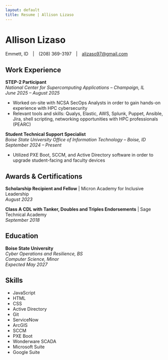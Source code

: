 ```yaml
---
layout: default
title: Resume | Allison Lizaso
---
```


<h1>Allison Lizaso</h1>

<div class="contact-line">
  Emmett, ID | (208) 369-3197 | <a href="mailto:alizaso97@gmail.com">alizaso97@gmail.com</a>
</div>

## Work Experience

**STEP-2 Participant**  
*National Center for Supercomputing Applications – Champaign, IL*  
*June 2025 – August 2025*

- Worked on-site with NCSA SecOps Analysts in order to gain hands-on experience with HPC cybersecurity
- Relevant tools and skills: Qualys, Elastic, AWS, Splunk, Puppet, Ansible, Jira, shell scripting, networking opportunities with HPC professionals (PEARC)

**Student Technical Support Specialist**  
*Boise State University Office of Information Technology – Boise, ID*  
*September 2024 – Present*

- Utilized PXE Boot, SCCM, and Active Directory software in order to upgrade student-facing and faculty devices

<!-- Continue your sections in markdown style -->

## Awards & Certifications

**Scholarship Recipient and Fellow** | Micron Academy for Inclusive Leadership  
*August 2023*

**Class A CDL with Tanker, Doubles and Triples Endorsements** | Sage Technical Academy  
*September 2018*

## Education

**Boise State University**  
*Cyber Operations and Resilience, BS*  
*Computer Science, Minor*  
*Expected May 2027*

## Skills

- JavaScript
- HTML
- CSS
- Active Directory
- Git
- ServiceNow
- ArcGIS
- SCCM
- PXE Boot
- Wonderware SCADA
- Microsoft Suite
- Google Suite

<!-- The HTML content will be loaded via layout -->
